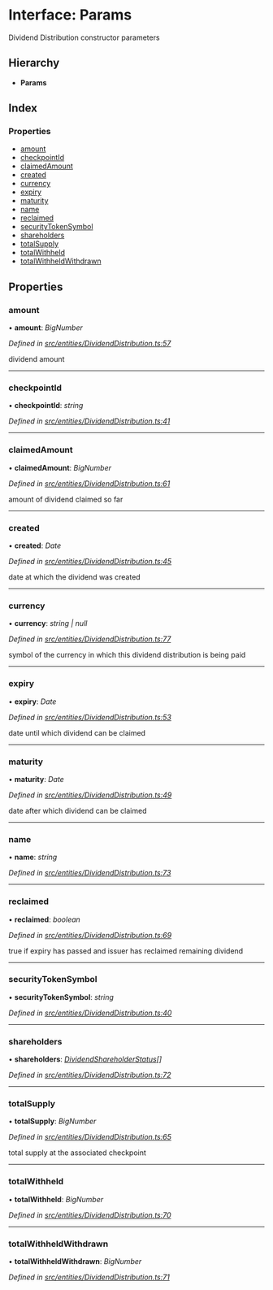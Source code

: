 # Interface: Params

Dividend Distribution constructor parameters

## Hierarchy

* **Params**

## Index

### Properties

* [amount](_entities_dividenddistribution_.params.md#amount)
* [checkpointId](_entities_dividenddistribution_.params.md#checkpointid)
* [claimedAmount](_entities_dividenddistribution_.params.md#claimedamount)
* [created](_entities_dividenddistribution_.params.md#created)
* [currency](_entities_dividenddistribution_.params.md#currency)
* [expiry](_entities_dividenddistribution_.params.md#expiry)
* [maturity](_entities_dividenddistribution_.params.md#maturity)
* [name](_entities_dividenddistribution_.params.md#name)
* [reclaimed](_entities_dividenddistribution_.params.md#reclaimed)
* [securityTokenSymbol](_entities_dividenddistribution_.params.md#securitytokensymbol)
* [shareholders](_entities_dividenddistribution_.params.md#shareholders)
* [totalSupply](_entities_dividenddistribution_.params.md#totalsupply)
* [totalWithheld](_entities_dividenddistribution_.params.md#totalwithheld)
* [totalWithheldWithdrawn](_entities_dividenddistribution_.params.md#totalwithheldwithdrawn)

## Properties

###  amount

• **amount**: *BigNumber*

*Defined in [src/entities/DividendDistribution.ts:57](https://github.com/PolymathNetwork/polymath-sdk/blob/ade5412/src/entities/DividendDistribution.ts#L57)*

dividend amount

___

###  checkpointId

• **checkpointId**: *string*

*Defined in [src/entities/DividendDistribution.ts:41](https://github.com/PolymathNetwork/polymath-sdk/blob/ade5412/src/entities/DividendDistribution.ts#L41)*

___

###  claimedAmount

• **claimedAmount**: *BigNumber*

*Defined in [src/entities/DividendDistribution.ts:61](https://github.com/PolymathNetwork/polymath-sdk/blob/ade5412/src/entities/DividendDistribution.ts#L61)*

amount of dividend claimed so far

___

###  created

• **created**: *Date*

*Defined in [src/entities/DividendDistribution.ts:45](https://github.com/PolymathNetwork/polymath-sdk/blob/ade5412/src/entities/DividendDistribution.ts#L45)*

date at which the dividend was created

___

###  currency

• **currency**: *string | null*

*Defined in [src/entities/DividendDistribution.ts:77](https://github.com/PolymathNetwork/polymath-sdk/blob/ade5412/src/entities/DividendDistribution.ts#L77)*

symbol of the currency in which this dividend distribution is being paid

___

###  expiry

• **expiry**: *Date*

*Defined in [src/entities/DividendDistribution.ts:53](https://github.com/PolymathNetwork/polymath-sdk/blob/ade5412/src/entities/DividendDistribution.ts#L53)*

date until which dividend can be claimed

___

###  maturity

• **maturity**: *Date*

*Defined in [src/entities/DividendDistribution.ts:49](https://github.com/PolymathNetwork/polymath-sdk/blob/ade5412/src/entities/DividendDistribution.ts#L49)*

date after which dividend can be claimed

___

###  name

• **name**: *string*

*Defined in [src/entities/DividendDistribution.ts:73](https://github.com/PolymathNetwork/polymath-sdk/blob/ade5412/src/entities/DividendDistribution.ts#L73)*

___

###  reclaimed

• **reclaimed**: *boolean*

*Defined in [src/entities/DividendDistribution.ts:69](https://github.com/PolymathNetwork/polymath-sdk/blob/ade5412/src/entities/DividendDistribution.ts#L69)*

true if expiry has passed and issuer has reclaimed remaining dividend

___

###  securityTokenSymbol

• **securityTokenSymbol**: *string*

*Defined in [src/entities/DividendDistribution.ts:40](https://github.com/PolymathNetwork/polymath-sdk/blob/ade5412/src/entities/DividendDistribution.ts#L40)*

___

###  shareholders

• **shareholders**: *[DividendShareholderStatus](_types_index_.dividendshareholderstatus.md)[]*

*Defined in [src/entities/DividendDistribution.ts:72](https://github.com/PolymathNetwork/polymath-sdk/blob/ade5412/src/entities/DividendDistribution.ts#L72)*

___

###  totalSupply

• **totalSupply**: *BigNumber*

*Defined in [src/entities/DividendDistribution.ts:65](https://github.com/PolymathNetwork/polymath-sdk/blob/ade5412/src/entities/DividendDistribution.ts#L65)*

total supply at the associated checkpoint

___

###  totalWithheld

• **totalWithheld**: *BigNumber*

*Defined in [src/entities/DividendDistribution.ts:70](https://github.com/PolymathNetwork/polymath-sdk/blob/ade5412/src/entities/DividendDistribution.ts#L70)*

___

###  totalWithheldWithdrawn

• **totalWithheldWithdrawn**: *BigNumber*

*Defined in [src/entities/DividendDistribution.ts:71](https://github.com/PolymathNetwork/polymath-sdk/blob/ade5412/src/entities/DividendDistribution.ts#L71)*

